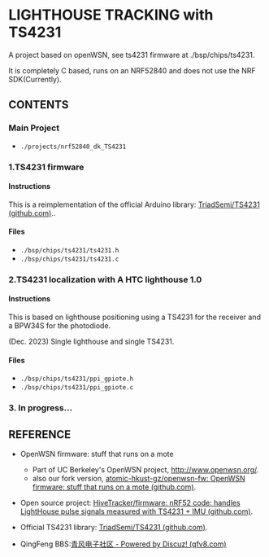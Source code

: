 # LIGHTHOUSE TRACKING with TS4231

A project based on openWSN, see ts4231 firmware at ./bsp/chips/ts4231.

 It is completely C based, runs on an NRF52840 and does not use the NRF SDK(Currently).

## CONTENTS

### Main Project

- `./projects/nrf52840_dk_TS4231`

### 1.TS4231 firmware

  #### Instructions

  This is a reimplementation of the official Arduino library: [TriadSemi/TS4231 (github.com)](https://github.com/TriadSemi/TS4231/tree/master)..

  #### Files

  - `./bsp/chips/ts4231/ts4231.h`
  - `./bsp/chips/ts4231/ts4231.c`

### 2.TS4231 localization with A HTC lighthouse 1.0

  #### Instructions

  This is based on lighthouse positioning using a TS4231 for the receiver and a BPW34S for the photodiode.

  (Dec. 2023) Single lighthouse and single TS4231.

  #### Files

  - `./bsp/chips/ts4231/ppi_gpiote.h`
  - `./bsp/chips/ts4231/ppi_gpiote.c`

### 3. In progress...



## REFERENCE

- OpenWSN firmware: stuff that runs on a mote
  - Part of UC Berkeley's OpenWSN project, http://www.openwsn.org/.
  - also our fork version, [atomic-hkust-gz/openwsn-fw: OpenWSN firmware: stuff that runs on a mote (github.com)](https://github.com/atomic-hkust-gz/openwsn-fw).

- Open source project: [HiveTracker/firmware: nRF52 code: handles LightHouse pulse signals measured with TS4231 + IMU (github.com)](https://github.com/HiveTracker/firmware).
- Official TS4231 library: [TriadSemi/TS4231 (github.com)](https://github.com/TriadSemi/TS4231/tree/master).

- QingFeng BBS:[青风电子社区 - Powered by Discuz! (qfv8.com)](http://www.qfv8.com/forum.php)

